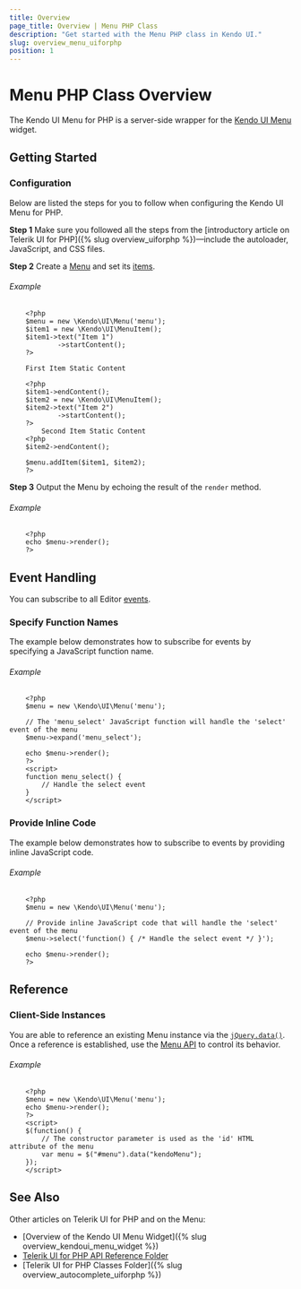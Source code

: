```yaml
---
title: Overview
page_title: Overview | Menu PHP Class
description: "Get started with the Menu PHP class in Kendo UI."
slug: overview_menu_uiforphp
position: 1
---
```


# Menu PHP Class Overview

The Kendo UI Menu for PHP is a server-side wrapper for the [Kendo UI Menu](/api/javascript/ui/menu) widget.

## Getting Started

### Configuration

Below are listed the steps for you to follow when configuring the Kendo UI Menu for PHP.

**Step 1** Make sure you followed all the steps from the [introductory article on Telerik UI for PHP]({% slug overview_uiforphp %})&mdash;include the autoloader, JavaScript, and CSS files.

**Step 2** Create a [Menu](/api/php/Kendo/UI/Menu) and set its [items](/api/php/Kendo/UI/Menu#additem).

###### Example

        <?php
        $menu = new \Kendo\UI\Menu('menu');
        $item1 = new \Kendo\UI\MenuItem();
        $item1->text("Item 1")
                ->startContent();
        ?>

        First Item Static Content

        <?php
        $item1->endContent();
        $item2 = new \Kendo\UI\MenuItem();
        $item2->text("Item 2")
                ->startContent();
        ?>
            Second Item Static Content
        <?php
        $item2->endContent();

        $menu.addItem($item1, $item2);
        ?>

**Step 3** Output the Menu by echoing the result of the `render` method.

###### Example

        <?php
        echo $menu->render();
        ?>

## Event Handling

You can subscribe to all Editor [events](/api/javascript/ui/menu#events).

### Specify Function Names

The example below demonstrates how to subscribe for events by specifying a JavaScript function name.

###### Example

        <?php
        $menu = new \Kendo\UI\Menu('menu');

        // The 'menu_select' JavaScript function will handle the 'select' event of the menu
        $menu->expand('menu_select');

        echo $menu->render();
        ?>
        <script>
        function menu_select() {
            // Handle the select event
        }
        </script>

### Provide Inline Code

The example below demonstrates how to subscribe to events by providing inline JavaScript code.

###### Example

        <?php
        $menu = new \Kendo\UI\Menu('menu');

        // Provide inline JavaScript code that will handle the 'select' event of the menu
        $menu->select('function() { /* Handle the select event */ }');

        echo $menu->render();
        ?>

<!--*-->
## Reference

### Client-Side Instances

You are able to reference an existing Menu instance via the [`jQuery.data()`](http://api.jquery.com/jQuery.data/). Once a reference is established, use the [Menu API](/api/javascript/ui/editor#methods) to control its behavior.

###### Example
        <?php
        $menu = new \Kendo\UI\Menu('menu');
        echo $menu->render();
        ?>
        <script>
        $(function() {
            // The constructor parameter is used as the 'id' HTML attribute of the menu
            var menu = $("#menu").data("kendoMenu");
        });
        </script>

## See Also

Other articles on Telerik UI for PHP and on the Menu:

* [Overview of the Kendo UI Menu Widget]({% slug overview_kendoui_menu_widget %})
* [Telerik UI for PHP API Reference Folder](/api/php/Kendo/UI/AutoComplete)
* [Telerik UI for PHP Classes Folder]({% slug overview_autocomplete_uiforphp %})
